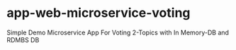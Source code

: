 # app-web-microservice-voting
Simple Demo Microservice App For Voting 2-Topics with In Memory-DB and RDMBS DB
